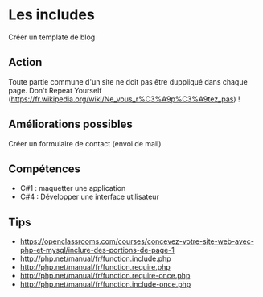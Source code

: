 # Les includes
Créer un template de blog

## Action
Toute partie commune d'un site ne doit pas être duppliqué dans chaque page. Don't Repeat Yourself (https://fr.wikipedia.org/wiki/Ne_vous_r%C3%A9p%C3%A9tez_pas) !

<!-- ## Périmètre
- Une page d'accueil contenant des liens vers des articles
- Une page article
- Une page contact
- chaque page contient : un header (commun - contient lui même un menu), un corps de page, une sidebar et un footer -->

## Améliorations possibles
Créer un formulaire de contact (envoi de mail)  

## Compétences
- C#1 : maquetter une application
- C#4 : Développer une interface utilisateur

## Tips
- https://openclassrooms.com/courses/concevez-votre-site-web-avec-php-et-mysql/inclure-des-portions-de-page-1
- http://php.net/manual/fr/function.include.php
- http://php.net/manual/fr/function.require.php
- http://php.net/manual/fr/function.require-once.php
- http://php.net/manual/fr/function.include-once.php
